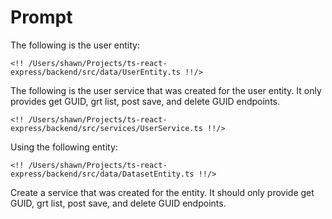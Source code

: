 # Prompt

The following is the user entity:

```
<!! /Users/shawn/Projects/ts-react-express/backend/src/data/UserEntity.ts !!/>
```

The following is the user service that was created for the user entity.  It only provides get GUID, grt list, post save, and delete GUID endpoints.

```
<!! /Users/shawn/Projects/ts-react-express/backend/src/services/UserService.ts !!/>
```

Using the following entity:

```
<!! /Users/shawn/Projects/ts-react-express/backend/src/data/DatasetEntity.ts !!/>
```

Create a service that was created for the entity.  It should only provide get GUID, grt list, post save, and delete GUID endpoints.